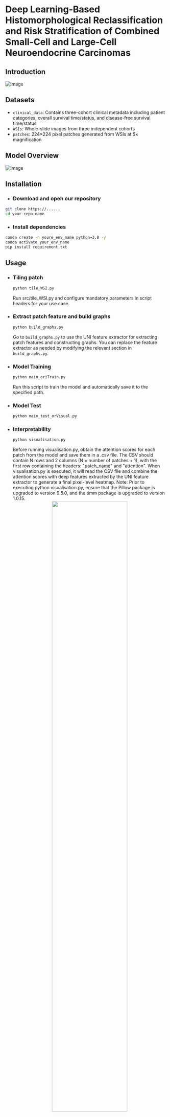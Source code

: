 # Deep Learning-Based Histomorphological Reclassification and Risk Stratification of Combined Small-Cell and Large-Cell Neuroendocrine Carcinomas

## Introduction
![image](https://github.com/Shengruyuyu/cSCLC-LCNEC/blob/main/images/Figure1B.png#pic_center)

## Datasets
- ​`clinical_data`: Contains three-cohort clinical metadata including patient categories, overall survival time/status, and disease-free survival time/status
- ​`WSIs`: Whole-slide images from three independent cohorts
- ​`patches`: 224×224 pixel patches generated from WSIs at 5× magnification

## Model Overview
![image](https://github.com/Shengruyuyu/cSCLC-LCNEC/blob/main/images/Figure1C.png#pic_center)

## Installation
- ### Download and open our repository
```bash
git clone https://......
cd your-repo-name
```
- ### Install dependencies
```bash
conda create -n youre_env_name python=3.8 -y
conda activate your_env_name
pip install requirement.txt
```
  
## Usage
- ### ​Tiling patch
  ```bash
  python tile_WSI.py
  ```
  Run src/tile_WSI.py and configure mandatory parameters in script headers for your use case.
- ### ​Extract patch feature and build graphs
  ```bash
  python build_graphs.py
  ```
  Go to `build_graphs.py` to use the UNI feature extractor for extracting patch features and constructing graphs. You can replace the feature extractor as needed by modifying the relevant section in `build_graphs.py`.
- ### ​Model Training
  ```bash
  python main_oriTrain.py
  ```
  Run this script to train the model and automatically save it to the specified path.
- ### ​Model Test
  ```bash
  python main_test_orVisual.py
  ```
- ### ​Interpretability
  ```bash
  python visualisation.py
  ```
  Before running visualisation.py, obtain the attention scores for each patch from the model and save them in a .csv file. The CSV should contain N rows and 2 columns (N = number of patches + 1), with the first row containing the headers: "patch_name" and "attention". When visualisation.py is executed, it will read the CSV file and combine the attention scores with deep features extracted by the UNI feature extractor to generate a final pixel-level heatmap.
Note: Prior to executing python visualisation.py, ensure that the Pillow package is upgraded to version 9.5.0, and the timm package is upgraded to version 1.0.15.
  <div align="center">
    <img src="https://github.com/Shengruyuyu/cSCLC-LCNEC/blob/main/images/images_Figure2D.png" 
         width="70%" 
         style="transform-origin: center; display: block; margin: auto;">
  </div>

## Web-based platform
Click and access our free open platform at [http://lungnecrisk.com](http://lungnecrisk.com) to upload WSI and receive results.
<div align="center">
  <img src="https://github.com/Shengruyuyu/cSCLC-LCNEC/blob/main/images/images_FigureS04.png" 
       width="70%" 
       style="transform-origin: center; display: block; margin: auto;">
</div>
